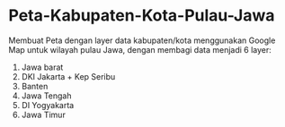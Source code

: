 # Peta-Kabupaten-Kota-Pulau-Jawa
Membuat Peta dengan layer data kabupaten/kota menggunakan Google Map untuk wilayah pulau Jawa, dengan membagi data menjadi 6 layer: 
1) Jawa barat
2) DKI Jakarta + Kep Seribu
3) Banten
4) Jawa Tengah
5) DI Yogyakarta
6) Jawa Timur
